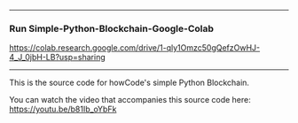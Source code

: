 -------------------------
### Run Simple-Python-Blockchain-Google-Colab

https://colab.research.google.com/drive/1-qly1Omzc50gQefzOwHJ-4_J_0jbH-LB?usp=sharing

-------------------------

This is the source code for howCode's simple Python Blockchain.

You can watch the video that accompanies this source code here: https://youtu.be/b81Ib_oYbFk


